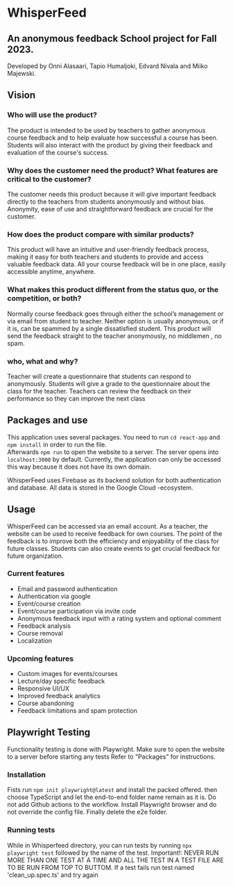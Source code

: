 # WhisperFeed

An anonymous feedback School project for Fall 2023.
---
Developed by Onni Alasaari, Tapio Humaljoki, Edvard Nivala and Miiko Majewski.

## Vision  
### Who will use the product?
The product is intended to be used by teachers to gather anonymous course
feedback and to help evaluate how successful a course has been. Students will also
interact with the product by giving their feedback and evaluation of the course's
success.  

### Why does the customer need the product? What features are critical to the customer?  
The customer needs this product because it will give important feedback directly to
the teachers from students anonymously and without bias. Anonymity, ease of use
and straightforward feedback are crucial for the customer.  
### How does the product compare with similar products?
This product will have an intuitive and user-friendly feedback process, making it easy
for both teachers and students to provide and access valuable feedback data. All
your course feedback will be in one place, easily accessible anytime, anywhere.

### What makes this product different from the status quo, or the competition, or both?  
Normally course feedback goes through either the school’s management or via email
from student to teacher. Neither option is usually anonymous, or if it is, can be
spammed by a single dissatisfied student. This product will send the feedback
straight to the teacher anonymously, no middlemen , no spam.

### who, what and why?  
Teacher will create a questionnaire that students can respond to anonymously.
Students will give a grade to the questionnaire about the class for the teacher.
Teachers can review the feedback on their performance so they can improve the
next class

## Packages and use
This application uses several packages. You need to run `cd react-app` and `npm install` in order to run the file.  
Afterwards `npm run` to open the website to a server. The server opens into `localhost:3000` by default. Currently, the application can only be accessed this way because it does not have its own domain.

WhisperFeed uses Firebase as its backend solution for both authentication and database. All data is stored in the Google Cloud -ecosystem.

## Usage
WhisperFeed can be accessed via an email account. As a teacher, the website can be used to receive feedback for own courses. The point of the feedback is to improve both the efficiency and enjoyability of the class for future classes. Students can also create events to get crucial feedback for future organization.

### Current features
- Email and password authentication
- Authentication via google
- Event/course creation
- Event/course participation via invite code
- Anonymous feedback input with a rating system and optional comment
- Feedback analysis
- Course removal
- Localization
### Upcoming features
- Custom images for events/courses
- Lecture/day specific feedback
- Responsive UI/UX
- Improved feedback analytics
- Course abandoning
- Feedback limitations and spam protection

## Playwright Testing
Functionality testing is done with Playwright. Make sure to open the website to a server before starting any tests Refer to "Packages" for instructions. 

### Installation
Fists run `npm init playwright@latest` and install the packed offered. then choose TypeScript and let the end-to-end folder name remain as it is. Do not add Github actions to the workflow. Install Playwright browser and do not override the config file. Finally delete the e2e folder.
### Running tests
While in Whisperfeed directory, you can run tests by running `npx playwright test` followed by the name of the test.
Important!: NEVER RUN MORE THAN ONE TEST AT A TIME AND ALL THE TEST IN A TEST FILE ARE TO BE RUN FROM TOP TO BUTTOM. If a test fails run test named 'clean_up.spec.ts' and try again







